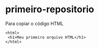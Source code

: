 # primeiro-repositorio

Para copiar o código HTML
```
<html>
 <h1>Meu primeiro arquivo HTML</h1>
</html>
```
